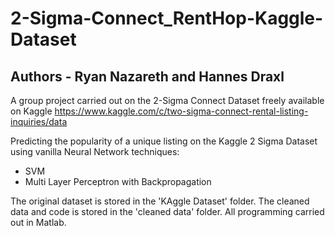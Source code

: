 
# 2-Sigma-Connect_RentHop-Kaggle-Dataset
## Authors - Ryan Nazareth and Hannes Draxl

A group project carried out on the 2-Sigma Connect Dataset freely available on Kaggle https://www.kaggle.com/c/two-sigma-connect-rental-listing-inquiries/data 

Predicting the popularity of a unique listing on the Kaggle 2 Sigma Dataset using vanilla Neural Network techniques:

* SVM 
* Multi Layer Perceptron with Backpropagation 

The original dataset is stored in the 'KAggle Dataset' folder. The cleaned data and code is stored in the 'cleaned data' folder. All programming carried out in Matlab.


